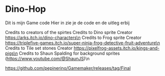 # Dino-Hop

Dit is mijn Game code
Hier in zie je de code en de uitleg erbij

Credits to creators of the spirtes
Credits to Dino sprite Creator https://arks.itch.io/dino-characters\n
Credits to Frog sprite Creator https://triplefive-games.itch.io/super-ninja-frog-detective-fruit-adventure\n
Credits to Tile set stones Creator https://pixelfrog-assets.itch.io/kings-and-pigs\n
Credits to Shaun Spalding for  background sprites (https://www.youtube.com/@ShaunJS)\n

https://github.com/pepinerino/Gamemaker/releases/tag/Final
